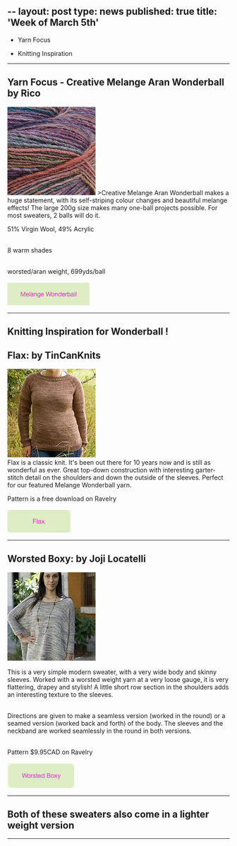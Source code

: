--
layout: post
type: news
published: true
title: 'Week of March 5th'
---

-	Yarn Focus

- Knitting Inspiration

<hr />
<h2>Yarn Focus - Creative Melange Aran Wonderball by Rico</h2>

<p><a href="https://www.woolandsilkcoshop.com/products/creative-melange-aran-wonderball"><img src="/img/melange.jpg"></a> >Creative Melange Aran Wonderball makes a huge statement, with its self-striping colour changes and beautiful melange effects! The large 200g size makes many one-ball projects possible. For most sweaters, 2 balls will do it.

51% Virgin Wool, 49% Acrylic <br /><br />

8 warm shades<br /><br />

worsted/aran weight, 699yds/ball<br /><br />
<a href="https://www.woolandsilkcoshop.com/products/creative-melange-aran-wonderball"><img src="/img/btn_melange.jpg"></a>
</p>

<hr />
<h2>Knitting Inspiration for Wonderball !</h2>

<h2>Flax: by TinCanKnits</h2>
<p><a href="https://www.ravelry.com/patterns/library/flax"><img src="/img/flax.jpg"></a> <br />
Flax is a classic knit. It's been out there for 10 years now and is still as wonderful as ever. Great top-down construction with interesting garter-stitch detail on the shoulders and down the outside of the sleeves. Perfect for our featured Melange Wonderball yarn.

Pattern is a free download on Ravelry<br /><br />
 <a href="https://www.ravelry.com/patterns/library/flax"><img src="/img/btn_flax.jpg"></a></p>

<hr />
<h2> Worsted Boxy: by Joji Locatelli</h2>
<p><a href="https://www.ravelry.com/patterns/library/worsted-boxy"><img src="/img/boxy.jpg"></a> <br />

This is a very simple modern sweater, with a very wide body and skinny sleeves. Worked with a worsted weight yarn at a very loose gauge, it is very flattering, drapey and stylish! A little short row section in the shoulders adds an interesting texture to the sleeves.<br /><br />

Directions are given to make a seamless version (worked in the round) or a seamed version (worked back and forth) of the body. The sleeves and the neckband are worked seamlessly in the round in both versions.<br /><br />

Pattern $9.95CAD on Ravelry<br /><br />
 <a href="https://www.ravelry.com/patterns/library/worsted-boxy"><img src="/img/btn_boxy.jpg"></a></p>

 <hr />
     <h2>Both of these sweaters also come in a lighter weight version</h2>
  <hr />
